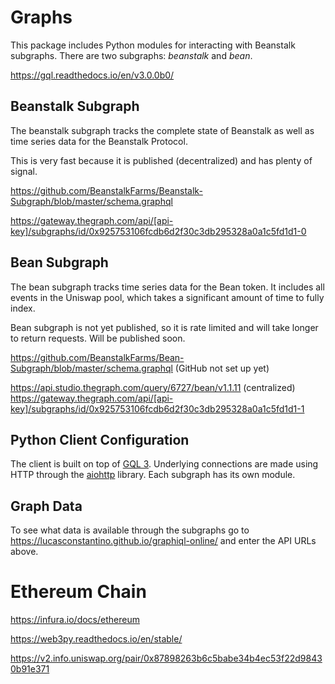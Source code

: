 # Graphs
This package includes Python modules for interacting with Beanstalk subgraphs. There are two subgraphs: _beanstalk_ and _bean_.

https://gql.readthedocs.io/en/v3.0.0b0/

## Beanstalk Subgraph
The beanstalk subgraph tracks the complete state of Beanstalk as well as time series data for the Beanstalk Protocol.

This is very fast because it is published (decentralized) and has plenty of signal.

https://github.com/BeanstalkFarms/Beanstalk-Subgraph/blob/master/schema.graphql

https://gateway.thegraph.com/api/[api-key]/subgraphs/id/0x925753106fcdb6d2f30c3db295328a0a1c5fd1d1-0


## Bean Subgraph
The bean subgraph tracks time series data for the Bean token. It includes all events in the Uniswap pool, which takes a significant amount of time to fully index.

Bean subgraph is not yet published, so it is rate limited and will take longer to return requests. Will be published soon.

https://github.com/BeanstalkFarms/Bean-Subgraph/blob/master/schema.graphql (GitHub not set up yet)

https://api.studio.thegraph.com/query/6727/bean/v1.1.11 (centralized)
https://gateway.thegraph.com/api/[api-key]/subgraphs/id/0x925753106fcdb6d2f30c3db295328a0a1c5fd1d1-1

## Python Client Configuration
The client is built on top of [GQL 3](https://gql.readthedocs.io/en/v3.0.0b0/). Underlying connections are made using HTTP through the [aiohttp](https://docs.aiohttp.org/en/stable/) library. Each subgraph has its own module.

## Graph Data
To see what data is available through the subgraphs go to https://lucasconstantino.github.io/graphiql-online/ and enter the API URLs above.

# Ethereum Chain
https://infura.io/docs/ethereum

https://web3py.readthedocs.io/en/stable/

https://v2.info.uniswap.org/pair/0x87898263b6c5babe34b4ec53f22d98430b91e371


